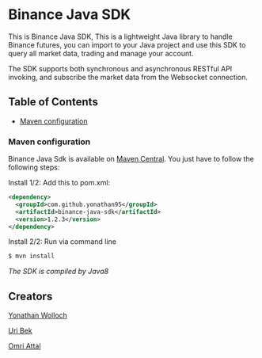 # Binance Java SDK

This is Binance Java SDK, This is a lightweight Java library to handle Binance futures, you can import to your Java
project and use this SDK to query all market data, trading and manage your account.

The SDK supports both synchronous and asynchronous RESTful API invoking, and subscribe the market data from the
Websocket connection.

## Table of Contents

- [Maven configuration](#Beginning)

### Maven configuration

Binance Java Sdk is available on [Maven Central](http://search.maven.org/#search). You just have to follow the following
steps:

Install 1/2: Add this to pom.xml:

```xml
<dependency>
  <groupId>com.github.yonathan95</groupId>
  <artifactId>binance-java-sdk</artifactId>
  <version>1.2.3</version>
</dependency>
```

Install 2/2: Run via command line

```xml
$ mvn install
```

*The SDK is compiled by Java8*

## Creators

[Yonathan Wolloch](https://github.com/yonathan95)

[Uri Bek](https://github.com/urib94)

[Omri Attal](https://github.com/omriattal)
